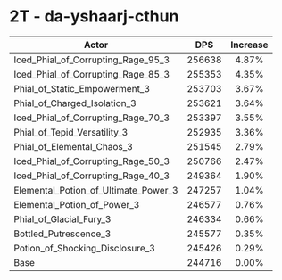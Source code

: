 # 2T - da-yshaarj-cthun
| Actor | DPS | Increase |
|---|:---:|:---:|
|Iced_Phial_of_Corrupting_Rage_95_3|256638|4.87%|
|Iced_Phial_of_Corrupting_Rage_85_3|255353|4.35%|
|Phial_of_Static_Empowerment_3|253703|3.67%|
|Phial_of_Charged_Isolation_3|253621|3.64%|
|Iced_Phial_of_Corrupting_Rage_70_3|253397|3.55%|
|Phial_of_Tepid_Versatility_3|252935|3.36%|
|Phial_of_Elemental_Chaos_3|251545|2.79%|
|Iced_Phial_of_Corrupting_Rage_50_3|250766|2.47%|
|Iced_Phial_of_Corrupting_Rage_40_3|249364|1.90%|
|Elemental_Potion_of_Ultimate_Power_3|247257|1.04%|
|Elemental_Potion_of_Power_3|246577|0.76%|
|Phial_of_Glacial_Fury_3|246334|0.66%|
|Bottled_Putrescence_3|245577|0.35%|
|Potion_of_Shocking_Disclosure_3|245426|0.29%|
|Base|244716|0.00%|
